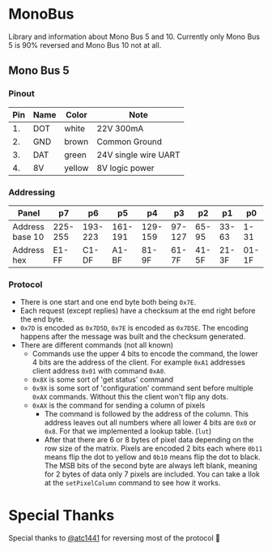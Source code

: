 # MonoBus
Library and information about Mono Bus 5 and 10. Currently only Mono Bus 5 is 90% reversed and Mono Bus 10 not at all.

## Mono Bus 5
### Pinout
|Pin |Name |Color   |Note|
|----|-----|--------|----|
| 1. | DOT | white  |22V 300mA
| 2. | GND | brown  |Common Ground
| 3. | DAT | green  |24V single wire UART
| 4. | 8V  | yellow |8V logic power

### Addressing
| Panel          |   p7   |   p6   |   p5   |   p4   |   p3   |   p2   |   p1   |   p0   |
|----------------|--------|--------|--------|--------|--------|--------|--------|--------|
|Address base 10 |225-255 |193-223 |161-191 |129-159 |97-127  |65-95   |33-63   |1-31    |
|Address hex     |E1-FF   |C1-DF   |A1-BF   |81-9F   |61-7F   |41-5F   |21-3F   |01-1F   |

### Protocol
- There is one start and one end byte both being `0x7E`.
- Each request (except replies) have a checksum at the end right before the end byte.
- `0x7D` is encoded as `0x7D5D`, `0x7E` is encoded as `0x7D5E`.
The encoding happens after the message was built and the checksum generated.
- There are different commands (not all known)
    - Commands use the upper 4 bits to encode the command, the lower 4 bits are the address of the client. For example `0xA1` addresses client address `0x01` with command `0xA0`.
    - `0x8X` is some sort of 'get status' command
    - `0x9X` is some sort of 'configuration' command sent before multiple `0xAX` commands. Without this the client won't flip any dots.
    - `0xAX` is the command for sending a column of pixels
        - The command is followed by the address of the column. This address leaves out all numbers where all lower 4 bits are `0x0` or `0x8`. For that we implemented a lookup table. (`lut`)
        - After that there are 6 or 8 bytes of pixel data depending on the row size of the matrix. Pixels are encoded 2 bits each where `0b11` means flip the dot to yellow and `0b10` means flip the dot to black. The MSB bits of the second byte are always left blank, meaning for 2 bytes of data only 7 pixels are included. You can take a llok at the `setPixelColumn` command to see how it works.

# Special Thanks
Special thanks to [@atc1441](https://github.com/atc1441) for reversing most of the protocol :rocket: